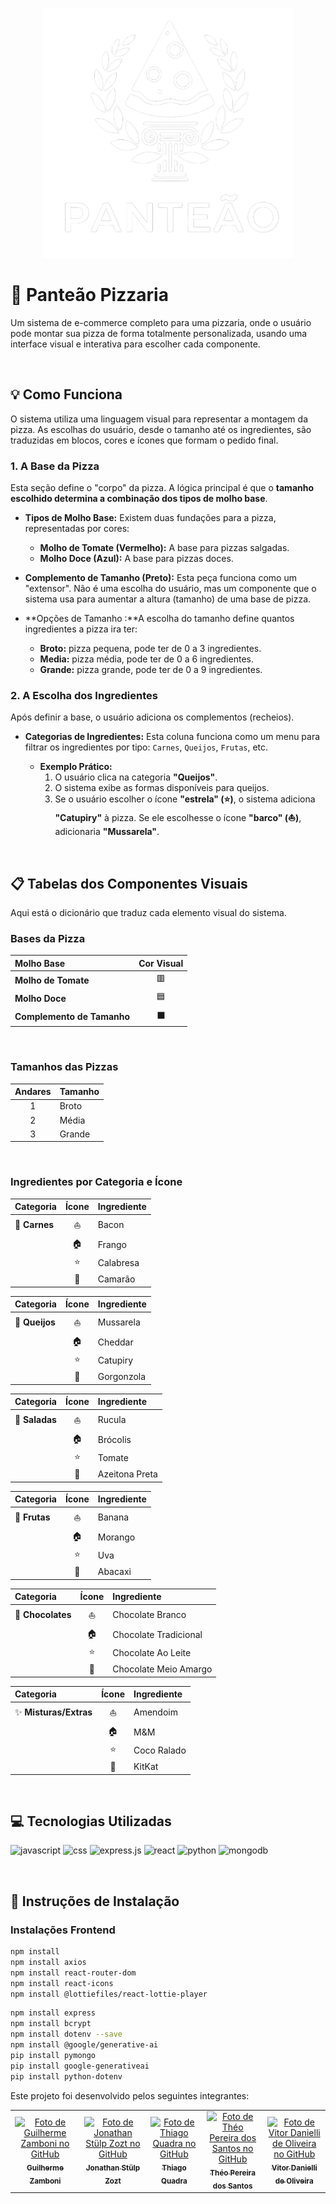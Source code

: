 <p align="center">
  <img width="400" height="400" src="https://github.com/GuilhermeZamboni32/Panteao-Pizzaria/blob/main/Logo_Branco_1.png?raw=true" alt="Logo da Panteão Pizzaria">
</p>

# 🍕 Panteão Pizzaria

Um sistema de e-commerce completo para uma pizzaria, onde o usuário pode montar sua pizza de forma totalmente personalizada, usando uma interface visual e interativa para escolher cada componente.

<br>

## 💡 Como Funciona

O sistema utiliza uma linguagem visual para representar a montagem da pizza. As escolhas do usuário, desde o tamanho até os ingredientes, são traduzidas em blocos, cores e ícones que formam o pedido final.

### 1. A Base da Pizza 
Esta seção define o "corpo" da pizza. A lógica principal é que o **tamanho escolhido determina a combinação dos tipos de molho base**.

* **Tipos de Molho Base:** Existem duas fundações para a pizza, representadas por cores:
    * **Molho de Tomate (Vermelho):** A base para pizzas salgadas.
    * **Molho Doce (Azul):** A base para pizzas doces.

* **Complemento de Tamanho (Preto):** Esta peça funciona como um "extensor". Não é uma escolha do usuário, mas um componente que o sistema usa para aumentar a altura (tamanho) de uma base de pizza.

* **Opções de Tamanho :**A escolha do tamanho define quantos ingredientes a pizza ira ter:
    * **Broto:**  pizza pequena, pode ter de 0 a 3 ingredientes.
    * **Media:** pizza média, pode ter de 0 a 6 ingredientes.
    * **Grande:** pizza grande, pode ter de 0 a 9 ingredientes.

### 2. A Escolha dos Ingredientes 
Após definir a base, o usuário adiciona os complementos (recheios).

* **Categorias de Ingredientes:** Esta coluna funciona como um menu para filtrar os ingredientes por tipo: `Carnes`, `Queijos`, `Frutas`, etc.


    * **Exemplo Prático:**
        1. O usuário clica na categoria **"Queijos"**.
        2. O sistema exibe as formas disponíveis para queijos.
        3. Se o usuário escolher o ícone **"estrela" (⭐)**, o sistema adiciona **"Catupiry"** à pizza. Se ele escolhesse o ícone **"barco" (⛵)**, adicionaria **"Mussarela"**.

<br>

## 📋 Tabelas dos Componentes Visuais
Aqui está o dicionário que traduz cada elemento visual do sistema.

###  Bases da Pizza
| Molho Base | Cor Visual |
| :--- | :---: |
| **Molho de Tomate**  | 🟥 |
| **Molho Doce** | 🟦 |
| **Complemento de Tamanho** | ⬛ |

<br>

### Tamanhos das Pizzas
| Andares | Tamanho |
| :---: | :--- |
| 1 | Broto |
| 2 | Média |
| 3 | Grande |

<br>

### Ingredientes por Categoria e Ícone
| Categoria | Ícone | Ingrediente |
| :--- | :---: | :--- |
| 🥩 **Carnes** | ⛵ | Bacon |
| | 🏠 | Frango |
| | ⭐ | Calabresa |
| | 🚫 | Camarão |

| Categoria | Ícone | Ingrediente |
| :--- | :---: | :--- |
| 🧀 **Queijos**| ⛵ | Mussarela |
| | 🏠 | Cheddar |
| | ⭐ | Catupiry |
| | 🚫 | Gorgonzola |

| Categoria | Ícone | Ingrediente |
| :--- | :---: | :--- |
| 🥗 **Saladas**| ⛵ | Rucula |
| | 🏠 | Brócolis |
| | ⭐ | Tomate |
| | 🚫 | Azeitona Preta |

| Categoria | Ícone | Ingrediente |
| :--- | :---: | :--- |
| 🍓 **Frutas** | ⛵ | Banana |
| | 🏠 | Morango |
| | ⭐ | Uva |
| | 🚫 | Abacaxi |

| Categoria | Ícone | Ingrediente |
| :--- | :---: | :--- |
| 🍫 **Chocolates**| ⛵ | Chocolate Branco |
| | 🏠 | Chocolate Tradicional |
| | ⭐ | Chocolate Ao Leite |
| | 🚫 | Chocolate Meio Amargo |

| Categoria | Ícone | Ingrediente |
| :--- | :---: | :--- |
| ✨ **Misturas/Extras**| ⛵ | Amendoim |
| | 🏠 | M&M |
| | ⭐ | Coco Ralado |
| | 🚫 | KitKat |

<br>

## 💻 Tecnologias Utilizadas
![javascript](https://img.shields.io/badge/JavaScript-F7DF1E?style=for-the-badge&logo=javascript&logoColor=black)
![css](https://img.shields.io/badge/CSS3-1572B6?style=for-the-badge&logo=css3&logoColor=white)
![express.js](https://img.shields.io/badge/Express.js-404D59?style=for-the-badge)
![react](https://img.shields.io/badge/React-20232A?style=for-the-badge&logo=react&logoColor=61DAFB)
![python](https://img.shields.io/badge/python-3670A0?style=for-the-badge&logo=python&logoColor=ffdd54)
![mongodb](https://img.shields.io/badge/MongoDB-%234ea94b.svg?style=for-the-badge&logo=mongodb&logoColor=white)

<br>

## 💽 Instruções de Instalação

### Instalações Frontend
```bash
npm install
npm install axios
npm install react-router-dom
npm install react-icons
npm install @lottiefiles/react-lottie-player
````
````bash
npm install express
npm install bcrypt
npm install dotenv --save
npm install @google/generative-ai
pip install pymongo
pip install google-generativeai
pip install python-dotenv
````

Este projeto foi desenvolvido pelos seguintes integrantes:

<table>
<tr>
<td align="center">
<a href="https://github.com/GuilhermeZamboni32">
<img src="https://github.com/GuilhermeZamboni32.png" width="100px;" alt="Foto de Guilherme Zamboni no GitHub"/><br />
<sub><b>Guilherme Zamboni</b></sub>
</a>
</td>
<td align="center">
<a href="https://github.com/Jow-Sky">
<img src="https://github.com/Jow-Sky.png" width="100px;" alt="Foto de Jonathan Stülp Zozt no GitHub"/><br />
<sub><b>Jonathan Stülp Zozt</b></sub>
</a>
</td>
<td align="center">
<a href="https://github.com/thpixel-dev">
<img src="https://github.com/thpixel-dev.png" width="100px;" alt="Foto de Thiago Quadra no GitHub"/><br />
<sub><b>Thiago Quadra</b></sub>
</a>
</td>
<td align="center">
<a href="https://github.com/theojouki">
<img src="https://github.com/theojouki.png" width="100px;" alt="Foto de Théo Pereira dos Santos no GitHub"/><br />
<sub><b>Théo Pereira dos Santos</b></sub>
</a>
</td>
<td align="center">
<a href="https://github.com/CafeinaC4">
<img src="https://github.com/CafeinaC4.png" width="100px;" alt="Foto de Vitor Danielli de Oliveira no GitHub"/><br />
<sub><b>Vitor Danielli de Oliveira</b></sub>
</a>
</td>
</tr>
</table>
